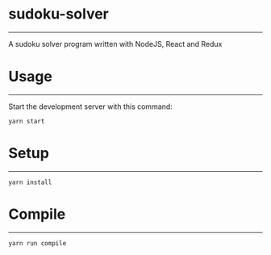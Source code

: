 # sudoku-solver
---

A sudoku solver program written with NodeJS, React and Redux 

# Usage
---
 
Start the development server with this command:
 
```
yarn start
``` 

# Setup
---
 
```
yarn install
```
  
# Compile
---
 
```
yarn run compile

